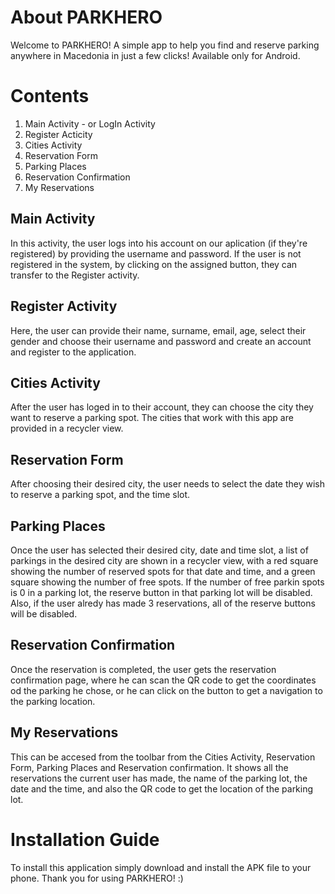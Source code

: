 # About PARKHERO
Welcome to PARKHERO! A simple app to help you find and reserve parking anywhere in Macedonia in just a few clicks! Available only for Android.

# Contents
1. Main Activity - or LogIn Activity
2. Register Acticity
3. Cities Activity
4. Reservation Form 
5. Parking Places
6. Reservation Confirmation
7. My Reservations

## Main Activity
In this activity, the user logs into his account on our aplication (if they're registered) by providing the username and password. If the user is not registered in the system, by clicking on the assigned button, they can transfer to the Register activity.

## Register Activity
Here, the user can provide their name, surname, email, age, select their gender and choose their username and password and create an account and register to the application.

## Cities Activity
After the user has loged in to their account, they can choose the city they want to reserve a parking spot. The cities that work with this app are provided in a recycler view.

## Reservation Form
After choosing their desired city, the user needs to select the date they wish to reserve a parking spot, and the time slot.

## Parking Places
Once the user has selected their desired city, date and time slot, a list of parkings in the desired city are shown in a recycler view, with a red square showing the number of reserved spots for that date and time, and a green square showing the number of free spots. If the number of free parkin spots is 0 in a parking lot, the reserve button in that parking lot will be disabled. Also, if the user alredy has made 3 reservations, all of the reserve buttons will be disabled.

## Reservation Confirmation
Once the reservation is completed, the user gets the reservation confirmation page, where he can scan the QR code to get the coordinates od the parking he chose, or he can click on the button to get a navigation to the parking location.

## My Reservations
This can be accesed from the toolbar from the Cities Activity, Reservation Form, Parking Places and Reservation confirmation. It shows all the reservations the current user has made, the name of the parking lot, the date and the time, and also the QR code to get the location of the parking lot.

# Installation Guide
To install this application simply download and install the APK file to your phone. Thank you for using PARKHERO! :)



